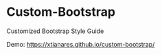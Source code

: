 # Custom-Bootstrap
Customized Bootstrap Style Guide

Demo: https://xtianares.github.io/custom-bootstrap/
